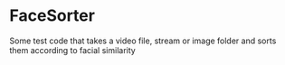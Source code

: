 # FaceSorter
Some test code that takes a video file, stream or image folder and sorts them according to facial similarity
